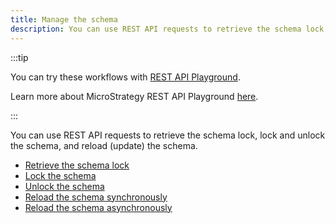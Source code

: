 ```yaml
---
title: Manage the schema
description: You can use REST API requests to retrieve the schema lock, lock and unlock the schema, and reload (update) the schema.
---
```


<Available since="2021 Update 1" />

:::tip

You can try these workflows with [REST API Playground](https://www.postman.com/microstrategysdk/workspace/microstrategy-rest-api/folder/16131298-8f48dce2-e826-4f45-98fb-c3ceed64b670?ctx=documentation).

Learn more about MicroStrategy REST API Playground [here](/docs/getting-started/playground.md).

:::

You can use REST API requests to retrieve the schema lock, lock and unlock the schema, and reload (update) the schema.

- [Retrieve the schema lock](retrieve-the-schema-lock.md)
- [Lock the schema](lock-the-schema.md)
- [Unlock the schema](unlock-the-schema.md)
- [Reload the schema synchronously](reload-the-schema-synchronously.md)
- [Reload the schema asynchronously](reload-the-schema-asynchronously.md)
